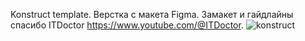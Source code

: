 Konstruct template. Верстка с макета Figma. Замакет и гайдлайны спасибо ITDoctor https://www.youtube.com/@ITDoctor.
![konstruct](https://github.com/Oxana2014/landing1/assets/8871877/61feadad-1890-4125-ac4e-8d9fbb99f7e8)
